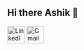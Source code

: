 ## Hi there Ashik 👋  
<a href="www.linkedin.com/in/ashik-hegde-60472424a"><img src="https://skillicons.dev/icons?i=linkedin" alt="LinkedIn" width="40" /></a> <a href="mailto:hegdeashik12@@gmail.com"><img src="https://skillicons.dev/icons?i=gmail" alt="Gmail" width="40" /></a>


<!--
**AshikAHegde/AshikAHegde** is a ✨ _special_ ✨ repository because its `README.md` (this file) appears on your GitHub profile.

Here are some ideas to get you started:

- 🔭 I’m currently working on ...
- 🌱 I’m currently learning ...
- 👯 I’m looking to collaborate on ...
- 🤔 I’m looking for help with ...
- 💬 Ask me about ...
- 📫 How to reach me: ...
- 😄 Pronouns: ...
- ⚡ Fun fact: ...
-->
